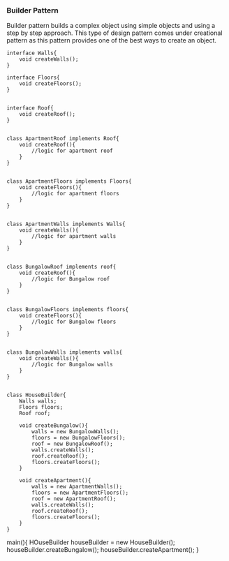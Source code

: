 ### Builder Pattern

Builder pattern builds a complex object using simple objects and using a step by step approach. This type of design pattern comes under creational pattern as this pattern provides one of the best ways to create an object.
```
interface Walls{
	void createWalls();
}

interface Floors{
	void createFloors();
}


interface Roof{
	void createRoof();
}


class ApartmentRoof implements Roof{
	void createRoof(){
		//logic for apartment roof
	}
}


class ApartmentFloors implements Floors{
	void createFloors(){
		//logic for apartment floors
	}
}


class ApartmentWalls implements Walls{
	void createWalls(){
		//logic for apartment walls
	}
}


class BungalowRoof implements roof{
	void createRoof(){
		//logic for Bungalow roof
	}
}


class BungalowFloors implements floors{
	void createFloors(){
		//logic for Bungalow floors
	}
}


class BungalowWalls implements walls{
	void createWalls(){
		//logic for Bungalow walls
	}
}


class HouseBuilder{
	Walls walls;
	Floors floors;
	Roof roof;
	
	void createBungalow(){
		walls = new BungalowWalls();
		floors = new BungalowFloors();
		roof = new BungalowRoof();
		walls.createWalls();
		roof.createRoof();
		floors.createFloors();
	}
	
	void createApartment(){
		walls = new ApartmentWalls();
		floors = new ApartmentFloors();
		roof = new ApartmentRoof();
		walls.createWalls();
		roof.createRoof();
		floors.createFloors();
	}
}
```


main(){
	HOuseBuilder houseBuilder = new HouseBuilder();
	houseBuilder.createBungalow();
	houseBuilder.createApartment();
}
